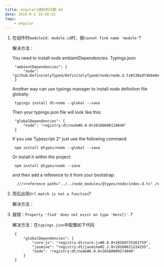 ```yaml
---
title: angular2遇到的问题.md
date: 2016-8-2 14:38:52
tags: 
    - angular
---
```


1. 在组件时`moduleId: module.id`时，报`Cannot find name 'module'`?

	解决方法：

	You need to install node ambientDependencies. Typings.json

		"ambientDependencies": {
		    "node": "github:DefinitelyTyped/DefinitelyTyped/node/node.d.ts#138ad74b9e8e6c08af7633964962835add4c91e2"
		}
	Another way can use typings manager to install node definition file globally:
	
		typings install dt~node --global --save

	Then your typings.json file will look like this:
	
		"globalDependencies": {
	  		"node": "registry:dt/node#6.0.0+20160608110640"
		}
	If you use Typescript 2^ just use the following command:
	
		npm install @types/node --global --save
	Or install it within the project:
	
		npm install @types/node --save
	and then add a reference to it from your bootstrap:
	
		 ///<reference path="../../node_modules/@types/node/index.d.ts" />

2. 而后出现`Url.match is not a function`?
	
	解决方法：

3. 报错：`Property 'find' does not exist on type 'Hero[]'.`?

	解决方法：在`typings.json`中配置如下代码

		{
 		 	"globalDependencies": {
    			"core-js": "registry:dt/core-js#0.0.0+20160725163759",
    			"jasmine": "registry:dt/jasmine#2.2.0+20160621224255",
   				"node": "registry:dt/node#6.0.0+20160909174046"
  			}
		}
